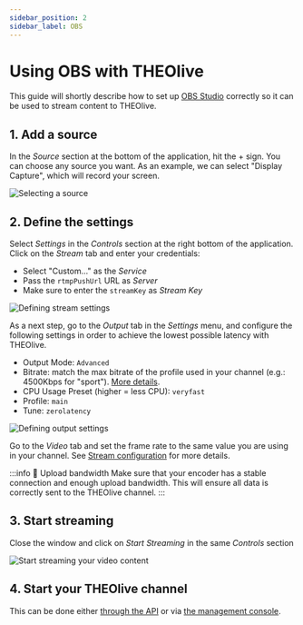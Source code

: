 ```yaml
---
sidebar_position: 2
sidebar_label: OBS
---
```


# Using OBS with THEOlive

This guide will shortly describe how to set up [OBS Studio](https://obsproject.com) correctly so it can be used to stream content to THEOlive.

## 1. Add a source

In the _Source_ section at the bottom of the application, hit the + sign. You can choose any source you want. As an example, we can select "Display Capture", which will record your screen.

![Selecting a source](../../assets/img/5edb67a-OBS_snipping_1.PNG)

## 2. Define the settings

Select _Settings_ in the _Controls_ section at the right bottom of the application. Click on the _Stream_ tab and enter your credentials:

- Select "Custom..." as the _Service_
- Pass the `rtmpPushUrl` URL as _Server_
- Make sure to enter the `streamKey` as _Stream Key_

![Defining stream settings](../../assets/img/a688033-OBS_snipping_2.PNG)

As a next step, go to the _Output_ tab in the _Settings_ menu, and configure the following settings in order to achieve the lowest possible latency with THEOlive.

- Output Mode: `Advanced`
- Bitrate: match the max bitrate of the profile used in your channel (e.g.: 4500Kbps for "sport"). [More details](../stream-configuration.mdx).
- CPU Usage Preset (higher = less CPU): `veryfast`
- Profile: `main`
- Tune: `zerolatency`

![Defining output settings](../../assets/img/4f50555-settingsOBS.PNG)

Go to the _Video_ tab and set the frame rate to the same value you are using in your channel. See [Stream configuration](../stream-configuration.mdx) for more details.

:::info 🚧 Upload bandwidth
Make sure that your encoder has a stable connection and enough upload bandwidth. This will ensure all data is correctly sent to the THEOlive channel.
:::

## 3. Start streaming

Close the window and click on _Start Streaming_ in the same _Controls_ section

![Start streaming your video content](../../assets/img/74ca092-OBS_snipping_3.PNG)

## 4. Start your THEOlive channel

This can be done either [through the API](/theolive/api/channels/start-channel) or via [the management console](https://console.theo.live/).
